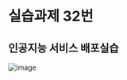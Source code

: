 # 실습과제 32번

## 인공지능 서비스 배포실습
![image](https://github.com/user-attachments/assets/470a3567-f636-40c5-ad52-2814e813e651)
